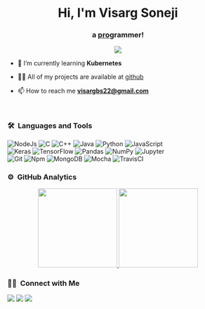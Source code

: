 <h1 align="center">Hi, I'm Visarg Soneji</h1>
<h3 align="center">a  <u>pro</u>grammer!</h3>
	
<p align="center">
  <img src="https://komarev.com/ghpvc/?username=visargsoneji&color=blueviolet&style=flat">
</p>

- 🌱 I’m currently learning **Kubernetes**

- 👨‍💻 All of my projects are available at [github](https://github.com/visargsoneji?tab=repositories)

- 📫 How to reach me **visargbs22@gmail.com**
<br>


### 🛠 &nbsp;Languages and Tools

![NodeJs](https://img.shields.io/badge/node.js-%2343853D.svg?&style=for-the-badge&logo=node.js&logoColor=white)
![C](https://img.shields.io/badge/c-%2300599C.svg?&style=for-the-badge&logo=c&logoColor=white)
![C++](https://img.shields.io/badge/C%2B%2B-00599C?style=for-the-badge&logo=c%2B%2B&logoColor=white)
![Java](https://img.shields.io/badge/java-%23ED8B00.svg?&style=for-the-badge&logo=java&logoColor=white)
![Python](http://img.shields.io/badge/-Python-3776AB?style=for-the-badge&logo=python&logoColor=ffffff)
![JavaScript](https://img.shields.io/badge/javascript-%23323330.svg?&style=for-the-badge&logo=javascript&logoColor=%23F7DF1E)
<br>
![Keras](https://img.shields.io/badge/-mocha-%238D6748?&style=for-the-badge&logo=mocha&logoColor=white)
![TensorFlow](https://img.shields.io/badge/TensorFlow-%23FF6F00.svg?&style=for-the-badge&logo=TensorFlow&logoColor=white)
![Pandas](https://img.shields.io/badge/pandas-%23150458.svg?&style=for-the-badge&logo=pandas&logoColor=white)
![NumPy](https://img.shields.io/badge/numpy-%23013243.svg?&style=for-the-badge&logo=numpy&logoColor=white)
![Jupyter](https://img.shields.io/badge/Jupyter-%23F37626.svg?&style=for-the-badge&logo=Jupyter&logoColor=white)
<br>
![Git](https://img.shields.io/badge/-Git-%23F05032?style=for-the-badge&logo=git&logoColor=%23ffffff)
![Npm](https://img.shields.io/badge/-npm-CB3837?style=for-the-badge&logo=npm)
![MongoDB](https://img.shields.io/badge/MongoDB-4EA94B?style=for-the-badge&logo=mongodb&logoColor=white)
![Mocha](https://img.shields.io/badge/-mocha-%238D6748?&style=for-the-badge&logo=mocha&logoColor=white)
![TravisCI](https://img.shields.io/badge/travisci-%232B2F33.svg?&style=for-the-badge&logo=travis&logoColor=white)



### ⚙️ &nbsp;GitHub Analytics

<p align="center">
<a href="https://github.com/visargsoneji">
  <img height="180em" src="https://github-readme-stats-eight-theta.vercel.app/api?username=visargsoneji&show_icons=true&theme=algolia&include_all_commits=true&count_private=true"/>
  <img height="180em" src="https://github-readme-stats-eight-theta.vercel.app/api/top-langs/?username=visargsoneji&layout=compact&langs_count=8&theme=algolia"/>
</a>
</p>

### 🤝🏻 &nbsp;Connect with Me

<p>
<a href="https://www.linkedin.com/in/visarg-soneji-8b7111188/"><img src="https://img.shields.io/badge/LinkedIn-0077B5?style=for-the-badge&logo=linkedin&logoColor=white"/></a>
<a href="mailto:visargbs22@gmail.com"><img src="https://img.shields.io/badge/Gmail-D14836?style=for-the-badge&logo=gmail&logoColor=white"/></a>
<a href="https://www.instagram.com/visarg.soneji/"><img src="https://img.shields.io/badge/Instagram-E4405F?style=for-the-badge&logo=instagram&logoColor=white"/></a>
</p>

